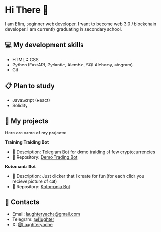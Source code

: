 # Hi There 👋
 I am Efim, beginner web developer. I want to become web 3.0 / blockchain developer. I am currently graduating in secondary school.
## 💻 My development skills
- HTML & CSS
- Python (FastAPI, Pydantic, Alembic, SQLAlchemy, aiogram)
- Git
## 📋 Plan to study
- JavaScript (React)
- Solidity
## 💼 My projects
Here are some of my projects:

**Training Traiding Bot**
- 📝 Description: Telegram Bot for demo traiding of few cryptocurrencies
- 📁 Repository: [Demo Trading Bot][demo-trading-bot]

**Kotomania Bot**
- 📝 Description: Just clicker that I create for fun (for each click you recieve picture of cat)
- 📁 Repository: [Kotomania Bot][kotomania]

[demo-trading-bot]:https://github.com/Laughteryache/Demo-Trading-Bot
[kotomania]:https://github.com/Laughteryache/Kotomania_telegram_bot

## 📨 Contacts
 - Email: laughteryache@gmail.com
 - Telegram: [@l1ughter][tg-link]
 - X: [@Laughteryache][x-link]



 [tg-link]:https://t.me/l1ughter
 [x-link]:https://twitter.com/laughterya59514